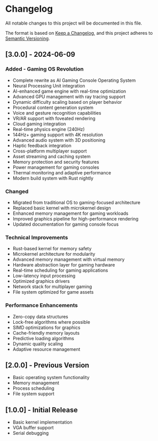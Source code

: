 # Changelog

All notable changes to this project will be documented in this file.

The format is based on [Keep a Changelog](https://keepachangelog.com/en/1.0.0/),
and this project adheres to [Semantic Versioning](https://semver.org/spec/v2.0.0.html).

## [3.0.0] - 2024-06-09

### Added - Gaming OS Revolution
- Complete rewrite as AI Gaming Console Operating System
- Neural Processing Unit integration
- AI-enhanced game engine with real-time optimization
- Advanced GPU management with ray tracing support
- Dynamic difficulty scaling based on player behavior
- Procedural content generation system
- Voice and gesture recognition capabilities
- VR/AR support with foveated rendering
- Cloud gaming integration
- Real-time physics engine (240Hz)
- 144Hz+ gaming support with 4K resolution
- Advanced audio system with 3D positioning
- Haptic feedback integration
- Cross-platform multiplayer support
- Asset streaming and caching system
- Memory protection and security features
- Power management for gaming consoles
- Thermal monitoring and adaptive performance
- Modern build system with Rust nightly

### Changed
- Migrated from traditional OS to gaming-focused architecture
- Replaced basic kernel with microkernel design
- Enhanced memory management for gaming workloads
- Improved graphics pipeline for high-performance rendering
- Updated documentation for gaming console focus

### Technical Improvements
- Rust-based kernel for memory safety
- Microkernel architecture for modularity
- Advanced memory management with virtual memory
- Hardware abstraction layer for gaming hardware
- Real-time scheduling for gaming applications
- Low-latency input processing
- Optimized graphics drivers
- Network stack for multiplayer gaming
- File system optimized for game assets

### Performance Enhancements
- Zero-copy data structures
- Lock-free algorithms where possible
- SIMD optimizations for graphics
- Cache-friendly memory layouts
- Predictive loading algorithms
- Dynamic quality scaling
- Adaptive resource management

## [2.0.0] - Previous Version
- Basic operating system functionality
- Memory management
- Process scheduling
- File system support

## [1.0.0] - Initial Release
- Basic kernel implementation
- VGA buffer support
- Serial debugging

